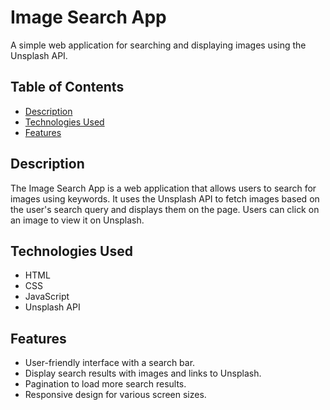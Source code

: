 # Image Search App

A simple web application for searching and displaying images using the Unsplash API.

## Table of Contents

- [Description](#description)
- [Technologies Used](#technologies-used)
- [Features](#features)


## Description

The Image Search App is a web application that allows users to search for images using keywords. It uses the Unsplash API to fetch images based on the user's search query and displays them on the page. Users can click on an image to view it on Unsplash.

## Technologies Used

- HTML
- CSS
- JavaScript
- Unsplash API

## Features

- User-friendly interface with a search bar.
- Display search results with images and links to Unsplash.
- Pagination to load more search results.
- Responsive design for various screen sizes.